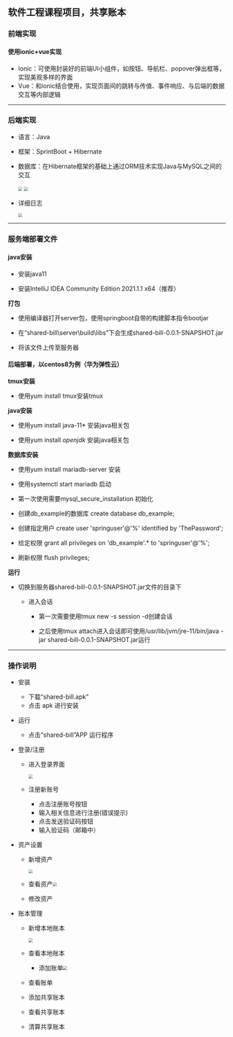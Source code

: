 ## 软件工程课程项目，共享账本

### 前端实现

#### 使用ionic+vue实现

- Ionic：可使用封装好的前端UI小组件，如按钮、导航栏、popover弹出框等，实现美观多样的界面
- Vue：和ionic结合使用，实现页面间的跳转与传值、事件响应、与后端的数据交互等内部逻辑

***

### 后端实现

- 语言：Java

- 框架：SprintBoot + Hibernate

- 数据库：在Hibernate框架的基础上通过ORM技术实现Java与MySQL之间的交互

  <img src="./pic/back1.png" style="zoom:60%">

  <img src="./pic/back2.png" style="zoom:60%">

- 详细日志

  <img src="./pic/info.png" style="zoom:60%">

***

### 服务端部署文件

#### **java安装**

- 安装java11

- 安装IntelliJ IDEA Community Edition 2021.1.1 x64（推荐）

**打包**

- 使用编译器打开server包，使用springboot自带的构建脚本指令bootjar

- 在“shared-bill\server\build\libs”下会生成shared-bill-0.0.1-SNAPSHOT.jar

- 将该文件上传至服务器

#### **后端部署，以centos8为例（华为弹性云）**

**tmux安装**

- 使用yum install tmux安装tmux

**java安装**

- 使用yum install java-11* 安装java相关包

- 使用yum install *openjdk* 安装java相关包

**数据库安装**

- 使用yum install mariadb-server 安装

- 使用systemctl start mariadb 启动

- 第一次使用需要mysql_secure_installation 初始化

- 创建db_example的数据库 create database db_example;

- 创建指定用户 create user 'springuser'@'%' identified by 'ThePassword';

- 给定权限 grant all privileges on 'db_example'.* to 'springuser'@'%';

- 刷新权限 flush privileges;

**运行**

- 切换到服务器shared-bill-0.0.1-SNAPSHOT.jar文件的目录下

  - 进入会话

    - 第一次需要使用tmux new -s session -d创建会话

    - 之后使用tmux attach进入会话即可使用/usr/lib/jvm/jre-11/bin/java -jar shared-bill-0.0.1-SNAPSHOT.jar运行

***

### 操作说明

- 安装
  - 下载“shared-bill.apk”
  - 点击 apk 进行安装
- 运行
  - 点击“shared-bill”APP 运行程序

- 登录/注册

  - 进入登录界面

    <img src="./pic/login.png" style="zoom:60%">

  - 注册新账号
    - 点击注册账号按钮
    - 输入相关信息进行注册(错误提示)
    - 点击发送验证码按钮
    - 输入验证码（邮箱中）

- 资产设置

  - 新增资产

    <img src="./pic/assets.png" style="zoom:60%">

  - 查看资产<img src="./pic/assets2.png" style="zoom:60%">

  - 修改资产

- 账本管理

  - 新增本地账本

    

    <img src="./pic/bill.png" style="zoom:60%">

  - 查看本地账本

    - 添加账单<img src="./pic/bbill.png" style="zoom:60%">

  - 查看账单

  - 添加共享账本

  - 查看共享账本

  - 清算共享账本

